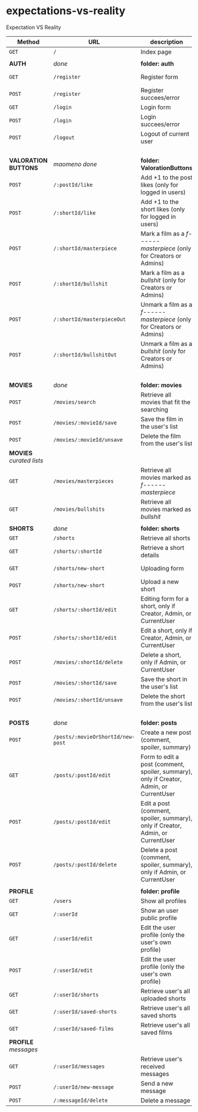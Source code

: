# expectations-vs-reality
Expectation VS Reality

| Method | URL | description | view |
| ----- | ------------- | ------------- | --------- |
| `GET`  | `/`  | Index page  | index |
| | |
| **AUTH** |*done* | **folder: auth**|
| `GET`  | `/register`  | Register form  | register-form |
| `POST`  | `/register`  | Register succees/error  | index |
| `GET`  | `/login`  | Login form  | login-form |
| `POST`  | `/login`  | Login succees/error  | index |
| `POST`  | `/logout`  | Logout of current user  | index |
| | ||
| **VALORATION BUTTONS** |*maomeno done* | **folder: ValorationButtons** |
| `POST`  | `/:postId/like`  | Add +1 to the post likes (only for logged in users) | next() |
| `POST`  | `/:shortId/like`  | Add +1 to the short likes (only for logged in users) | next() |
| `POST`  | `/:shortId/masterpiece`  | Mark a film as a *f------ masterpiece* (only for Creators or Admins) | next() |
| `POST`  | `/:shortId/bullshit`  | Mark a film as a *bullshit* (only for Creators or Admins)  | next() |
| `POST`  | `/:shortId/masterpieceOut`  | Unmark a film as a *f------ masterpiece* (only for Creators or Admins) | next() |
| `POST`  | `/:shortId/bullshitOut`  | Unmark a film as a *bullshit* (only for Creators or Admins)  | next() |
| | ||
| **MOVIES**  | *done* | **folder: movies**   |
| `POST`  | `/movies/search`  | Retrieve all movies that fit the searching  | movie-details |
| `POST`  | `/movies/:movieId/save`  | Save the film in the user's list  | movie-details |
| `POST`  | `/movies/:movieId/unsave`  | Delete the film from the user's list  | movie-details |
| **MOVIES** *curated lists*  |  |   |
| `GET`  | `/movies/masterpieces`  | Retrieve all movies marked as *f------ masterpiece* | masterpieces |
| `GET`  | `/movies/bullshits`  | Retrieve all movies marked as *bullshit* | bullshits |
||||
| **SHORTS**  | *done* | **folder: shorts**  |
| `GET`  | `/shorts`  | Retrieve all shorts  | shorts-list |
| `GET`  | `/shorts/:shortId`  | Retrieve a short details  | short-details |
| `GET`  | `/shorts/new-short`  | Uploading form | new-short-form |
| `POST`  | `/shorts/new-short`  | Upload a new short  | short-details |
| `GET`  | `/shorts/:shortId/edit`  | Editing form for a short, only if Creator, Admin, or CurrentUser  | edit-form |
| `POST`  | `/shorts/:shortId/edit`  | Edit a short, only if Creator, Admin, or CurrentUser  | short-details |
| `POST`  | `/movies/:shortId/delete`  | Delete a short, only if Admin, or CurrentUser  | shorts-list |
| `POST`  | `/movies/:shortId/save`  | Save the short in the user's list  | next()
| `POST`  | `/movies/:shortId/unsave`  | Delete the short from the user's list  | next()
| | | |
| **POSTS**  | *done*  | **folder: posts**  |
| `POST`  | `/posts/:movieOrShortId/new-post`  | Create a new post (comment, spoiler, summary)  | movie-details |
| `GET`  | `/posts/:postId/edit`  | Form to edit a post (comment, spoiler, summary), only if Creator, Admin, or CurrentUser  | comment-edit-form |
| `POST`  | `/posts/:postId/edit`  | Edit a post (comment, spoiler, summary), only if Creator, Admin, or CurrentUser  |  movie-details |
| `POST`  | `/posts/:postId/delete`  | Delete a post (comment, spoiler, summary), only if Admin, or CurrentUser  | movie-details |
||||
| **PROFILE**  |  |  **folder: profile** |
| `GET`  | `/users`  | Show all profiles  | profiles-list |
| `GET`  | `/:userId`  | Show an user public profile  | user-details |
| `GET`  | `/:userId/edit`  | Edit the user profile (only the user's own profile) | edit-form |
| `POST`  | `/:userId/edit`  | Edit the user profile (only the user's own profile) | user-details |
| `GET`  | `/:userId/shorts`  | Retrieve user's all uploaded shorts | user-shorts |
| `GET`  | `/:userId/saved-shorts`  | Retrieve user's all saved shorts | saved-shorts |
| `GET`  | `/:userId/saved-films`  | Retrieve user's all saved films | saved-films|
| **PROFILE** *messages*  |  |   |
| `GET`  | `/:userId/messages`  | Retrieve user's received messages | messages |
| `POST`  | `/:userId/new-message`  | Send a new message | 
| `POST`  | `/:messageId/delete`  | Delete a message |









